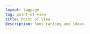 ```yaml
---
layout: tagpage
tag: point-of-view
title: Point of View
description: Some ranting and ideas.
---
```

